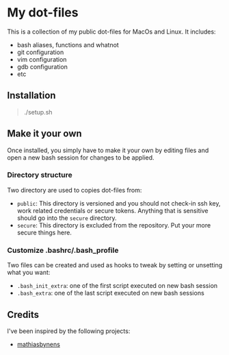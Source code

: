 # My dot-files

This is a collection of my public dot-files for MacOs and Linux.
It includes:

- bash aliases, functions and whatnot
- git configuration
- vim configuration
- gdb configuration
- etc

## Installation

> ./setup.sh

## Make it your own

Once installed, you simply have to make it your own by editing files and open a new bash session for changes to be applied.

### Directory structure

Two directory are used to copies dot-files from:

- `public`: This directory is versioned and you should not check-in ssh key, work related credentials or secure tokens.
Anything that is sensitive should go into the `secure` directory.
- `secure`: This directory is excluded from the repository. Put your more secure things here.

### Customize .bashrc/.bash_profile

Two files can be created and used as hooks to tweak by setting or unsetting what you want:

- `.bash_init_extra`: one of the first script executed on new bash session
- `.bash_extra`: one of the last script executed on new bash sessions

## Credits

I've been inspired by the following projects:

- [mathiasbynens](https://github.com/mathiasbynens/dotfiles)
